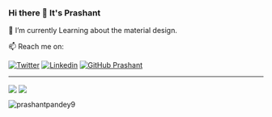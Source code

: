 ### Hi there 👋 It's Prashant 

🌱 I’m currently Learning about the material design.

📫 Reach me on:

[![Twitter](https://img.shields.io/twitter/follow/Prashant8057152?style=social)](https://twitter.com/Prashant8057152/)  [![Linkedin](https://img.shields.io/badge/-LinkedIn-0073b1?style=social&logo=Linkedin&link=https://www.linkedin.com/in/prashantpandey9/)](https://www.linkedin.com/in/prashantpandey9/) [![GitHub Prashant](https://img.shields.io/github/followers/prashantpandey9?label=follow&style=social)](https://github.com/prashantpandey9)
_________________________________________________________________

<img align="center" src="https://github-readme-stats.vercel.app/api?username=prashantpandey9&show_icons=true&include_all_commits=true&count_private=true&line_height=24" /> <img align="center" src="https://github-readme-stats.vercel.app/api/top-langs/?username=prashantpandey9&show_icons=true&include_all_commits=true&line_height=24&count_private=true" />

<img src="https://komarev.com/ghpvc/?username=prashantpandey9" alt="prashantpandey9" />
